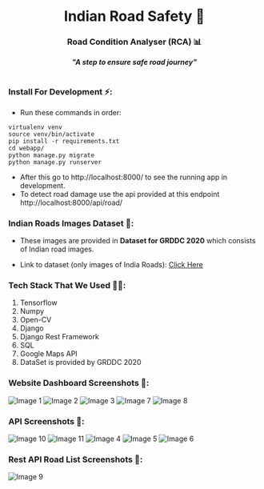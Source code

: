 
<div align="center">
 <strong><h1>Indian Road Safety 🚥</h1></strong>
  <strong><h3>Road Condition Analyser (RCA) 📊</h3> 
  <i>"A step to ensure safe road journey"</i></strong>
</div>

<br>

### Install For Development ⚡:

* Run these commands in order:

```
virtualenv venv
source venv/bin/activate
pip install -r requirements.txt
cd webapp/
python manage.py migrate
python manage.py runserver
```

* After this go to http://localhost:8000/ to see the running app in development.
* To detect road damage use the api provided at this endpoint http://localhost:8000/api/road/

### Indian Roads Images Dataset 💾:

- These images are provided in __Dataset for GRDDC 2020__ which consists of Indian road images.

- Link to dataset (only images of India Roads): [Click Here](https://drive.google.com/drive/folders/1kol2Dwqqd7tsHijpp2YXIU1uJ100H0Ix?usp=sharing)

### Tech Stack That We Used 👨‍💻:

1. Tensorflow
2. Numpy
3. Open-CV
4. Django
5. Django Rest Framework
6. SQL
7. Google Maps API
8. DataSet is provided by GRDDC 2020


### Website Dashboard Screenshots 📸:

![Image 1](.github/road_web_1.png)
![Image 2](.github/road_web_2.png)
![Image 3](.github/road_web_3.png)
![Image 7](.github/road_web_8.png)
![Image 8](.github/road_web_9.png)


### API Screenshots 📸:


![Image 10](.github/road_web_10.png)
![Image 11](.github/road_web_11.png)
![Image 4](.github/road_web_5.png)
![Image 5](.github/road_web_6.png)
![Image 6](.github/road_web_7.png)


### Rest API Road List Screenshots 📸:

![Image 9](.github/road_web_4.png)
